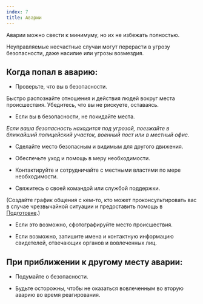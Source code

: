 ```yaml
---
index: 7
title: Аварии
---
```

Аварии можно свести к минимуму, но их не избежать полностью.

Неуправляемые несчастные случаи могут перерасти в угрозу безопасности, даже насилие или угрозы возмездия.

## Когда попал в аварию:

*   Проверьте, что вы в безопасности.

Быстро распознайте отношения и действия людей вокруг места происшествия. Убедитесь, что вы не рискуете, оставаясь.

*   Если вы в безопасности, не покидайте места.

*Если ваша безопасность находится под угрозой, поезжайте в ближайший полицейский участок, военный пост или в местный офис.*

*   Сделайте место безопасным и видимым для другого движения.

*   Обеспечьте уход и помощь в меру необходимости.

*   Контактируйте и сотрудничайте с местными властями по мере необходимости.

*   Свяжитесь о своей командой или службой поддержки.

(Создайте график общения с кем-то, кто может проконсультировать вас в случае чрезвычайной ситуации и предоставить помощь в [Подготовке](umbrella://travel/preparation).)

*   Если это возможно, сфотографируйте место происшествия.

*   Если возможно, запишите имена и контактную информацию свидетелей, отвечающих органов и вовлеченных лиц.

## При приближении к другому месту аварии:

*   Подумайте о безопасности.

*   Будьте осторожны, чтобы не оказаться вовлеченным во вторую аварию во время реагирования.
